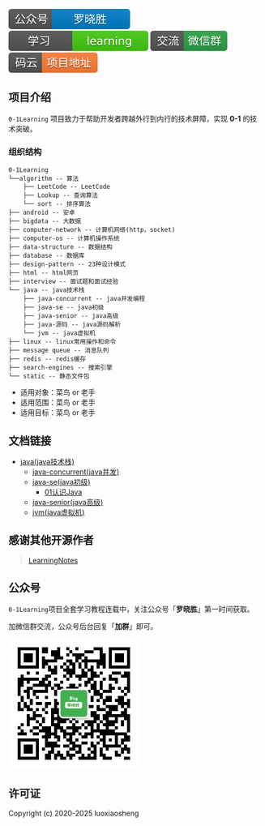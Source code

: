 

<a>![alt text](static/common/svg/luoxiaosheng.svg "公众号")</a>
![alt text](static/common/svg/luoxiaosheng_learning.svg "学习")
![alt text](static/common/svg/luoxiaosheng_wechat.svg "微信")
![alt text](static/common/svg/luoxiaosheng_gitee.svg "码云")

## 项目介绍

`0-1Learning` 项目致力于帮助开发者跨越外行到内行的技术屏障，实现 **0-1** 的技术突破。

### 组织结构
```
0-1Learning
└──algorithm -- 算法
    ├── LeetCode -- LeetCode
    ├── Lookup -- 查询算法
    └── sort -- 排序算法
├── android -- 安卓
├── bigdata -- 大数据
├── computer-network -- 计算机网络(http，socket)
├── computer-os -- 计算机操作系统
├── data-structure -- 数据结构
├── database -- 数据库
├── design-pattern -- 23种设计模式
├── html -- html网页
├── interview -- 面试题和面试经验
└── java -- java技术栈
    ├── java-concurrent -- java并发编程
    ├── java-se -- java初级
    ├── java-senior -- java高级
    ├── java-源码 -- java源码解析
    └── jvm -- java虚拟机
├── linux -- linux常用操作和命令
├── message queue -- 消息队列
├── redis -- redis缓存
├── search-engines -- 搜索引擎
└── static -- 静态文件包
```
* 适用对象：菜鸟 or 老手
* 适用范围：菜鸟 or 老手
* 适用目标：菜鸟 or 老手

## 文档链接
* [java(java技术栈)](https://github.com/soonphe/0-1Learning/tree/master/java)
    * [java-concurrent(java并发)](https://github.com/soonphe/0-1Learning/tree/master/java/java-concurrent)
    * [java-se(java初级)](https://github.com/soonphe/0-1Learning/tree/master/java/java-se)
        * [01认识Java](https://github.com/soonphe/0-1Learning/tree/master/java/java-se/01认识Java.md)
    * [java-senior(java高级)](https://github.com/soonphe/0-1Learning/tree/master/java/java-senior)
    * [jvm(java虚拟机)](https://github.com/soonphe/0-1Learning/tree/master/java/jvm)


## 感谢其他开源作者
>  [LearningNotes](https://github.com/francistao/LearningNotes "")

## 公众号

`0-1Learning`项目全套学习教程连载中，关注公众号「**罗晓胜**」第一时间获取。

加微信群交流，公众号后台回复「**加群**」即可。

![公众号图片](static/common/luoxiaosheng_wechat_common.jpg)


## 许可证

Copyright (c) 2020-2025 luoxiaosheng